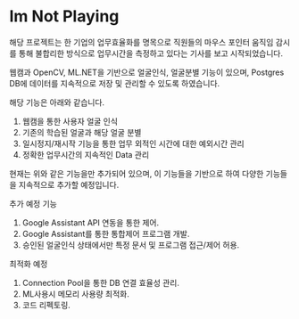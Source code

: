 # Im Not Playing

해당 프로젝트는 한 기업의 업무효율화를 명목으로 직원들의 마우스 포인터 움직임 감시를 통해 불합리한 방식으로 업무시간을 측정하고 있다는 기사를 보고 시작되었습니다.

웹캠과 OpenCV, ML.NET을 기반으로 얼굴인식, 얼굴분별 기능이 있으며, Postgres DB에 데이터를 지속적으로 저장 및 관리할 수 있도록 하였습니다.

해당 기능은 아래와 같습니다.

1. 웹캠을 통한 사용자 얼굴 인식
2. 기존의 학습된 얼굴과 해당 얼굴 분별
3. 일시정지/재시작 기능을 통한 업무 외적인 시간에 대한 예외시간 관리
4. 정확한 업무시간의 지속적인 Data 관리

현재는 위와 같은 기능을만 추가되어 있으며, 이 기능들을 기반으로 하여 다양한 기능들을 지속적으로 추가할 예정입니다.

추가 예정 기능
1. Google Assistant API 연동을 통한 제어.
2. Google Assistant를 통한 통합제어 프로그램 개발.
3. 승인된 얼굴인식 상태에서만 특정 문서 및 프로그램 접근/제어 허용.


최적화 예정

1. Connection Pool을 통한 DB 연결 효율성 관리.
2. ML사용시 메모리 사용량 최적화.
3. 코드 리펙토링.
